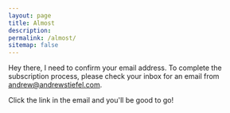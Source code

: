 ```yaml
---
layout: page
title: Almost
description:
permalink: /almost/
sitemap: false
---
```


Hey there, I need to confirm your email address. To complete the subscription process, please check your inbox for an email from andrew@andrewstiefel.com.

Click the link in the email and you'll be good to go! 